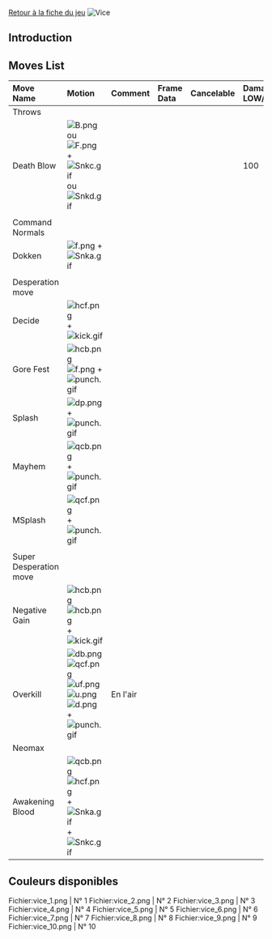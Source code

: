 [Retour à la fiche du
jeu](http://basgrospoing.fr/wiki/index.php?title=The_King_of_Fighters_XIII)
![Vice](Vicekof13.gif "Vice")

## Introduction

## Moves List

| Move Name              | Motion                                                                                                                          | Comment  | Frame Data | Cancelable | Damage LOW/HIGH/EX |
|:-----------------------|:--------------------------------------------------------------------------------------------------------------------------------|:---------|:-----------|:-----------|:-------------------|
| Throws                 |                                                                                                                                 |          |            |            |                    |
| Death Blow             | ![](B.png "B.png") ou ![](F.png "F.png") + ![](Snkc.gif "Snkc.gif") ou ![](Snkd.gif "Snkd.gif")                                 |          |            |            | 100                |
|                        |                                                                                                                                 |          |            |            |                    |
| Command Normals        |                                                                                                                                 |          |            |            |                    |
| Dokken                 | ![](f.png "f.png") + ![](Snka.gif "Snka.gif")                                                                                   |          |            |            |                    |
|                        |                                                                                                                                 |          |            |            |                    |
| Desperation move       |                                                                                                                                 |          |            |            |                    |
| Decide                 | ![](hcf.png "hcf.png") + ![](kick.gif "kick.gif")                                                                               |          |            |            |                    |
| Gore Fest              | ![](hcb.png "hcb.png")![](f.png "f.png") + ![](punch.gif "punch.gif")                                                           |          |            |            |                    |
| Splash                 | ![](dp.png "dp.png") + ![](punch.gif "punch.gif")                                                                               |          |            |            |                    |
| Mayhem                 | ![](qcb.png "qcb.png") + ![](punch.gif "punch.gif")                                                                             |          |            |            |                    |
| MSplash                | ![](qcf.png "qcf.png") + ![](punch.gif "punch.gif")                                                                             |          |            |            |                    |
|                        |                                                                                                                                 |          |            |            |                    |
| Super Desperation move |                                                                                                                                 |          |            |            |                    |
| Negative Gain          | ![](hcb.png "hcb.png")![](hcb.png "hcb.png") + ![](kick.gif "kick.gif")                                                         |          |            |            |                    |
| Overkill               | ![](db.png "db.png")![](qcf.png "qcf.png")![](uf.png "uf.png")![](u.png "u.png")![](d.png "d.png") + ![](punch.gif "punch.gif") | En l'air |            |            |                    |
| Neomax                 |                                                                                                                                 |          |            |            |                    |
| Awakening Blood        | ![](qcb.png "qcb.png") ![](hcf.png "hcf.png") + ![](Snka.gif "Snka.gif")+![](Snkc.gif "Snkc.gif")                               |          |            |            |                    |

## Couleurs disponibles

Fichier:vice_1.png \| N° 1 Fichier:vice_2.png \| N° 2 Fichier:vice_3.png
\| N° 3 Fichier:vice_4.png \| N° 4 Fichier:vice_5.png \| N° 5
Fichier:vice_6.png \| N° 6 Fichier:vice_7.png \| N° 7 Fichier:vice_8.png
\| N° 8 Fichier:vice_9.png \| N° 9 Fichier:vice_10.png \| N° 10

